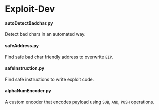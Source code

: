 # Exploit-Dev

#### autoDetectBadchar.py
Detect bad chars in an automated way.

#### safeAddress.py
Find safe bad char friendly address to overwrite `EIP`.

#### safeInstruction.py
Find safe instructions to write exploit code.

#### alphaNumEncoder.py
A custom encoder that encodes payload using `SUB`, `AND`, `PUSH` operations.









 


